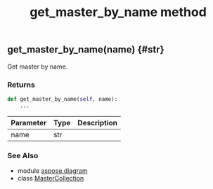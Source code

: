 ﻿---
title: get_master_by_name method
second_title: Aspose.Diagram for Python via .NET API References
description: 
type: docs
weight: 50
url: /python-net/aspose.diagram/mastercollection/get_master_by_name/
is_root: false
---

## get_master_by_name(name) {#str}

Get master by name.

### Returns 





```python
def get_master_by_name(self, name):
    ...
```


| Parameter | Type | Description |
| :- | :- | :- |
| name | str |  |



### See Also
* module [aspose.diagram](../../)
* class [MasterCollection](/diagram/python-net/aspose.diagram/mastercollection)
